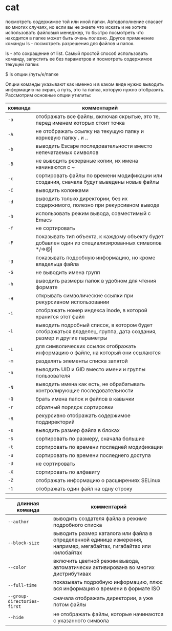 # cat

посмотреть содержимое той или иной папки. Автодополнение спасает во многих случаях, но если вы не знаете что искать и не хотите использовать файловый менеджер, то быстро посмотреть что находится в папке может быть очень полезно. Другое применение команды ls - посмотреть разрешения для файлов и папок.

ls - это сокращение от list. Самый простой способ использовать команду, запустить ее без параметров и посмотреть содержимое текущей папки:

$ ls опции /путь/к/папке

<p>Опции команды указывают как именно и в каком виде нужно выводить информацию на экран, а путь, это та папка, которую нужно отобразить. Рассмотрим основные опции утилиты:</p>


команда | комментарий
---- | ----
`-a` | отображать все файлы, включая скрытые, это те, перед именем которых стоит точка
`-A` | не отображать ссылку на текущую папку и корневую папку . и ..
`-b` | выводить Escape последовательности вместо непечатаемых символов
`-B` | не выводить резервные копии, их имена начинаются с ~
`-c` | сортировать файлы по времени модификации или создания, сначала будут выведены новые файлы
`-C` | выводить колонками
`-d` | выводить только директории, без их содержимого, полезно при рекурсивном выводе
`-D` | использовать режим вывода, совместимый с Emacs
`-f` | не сортировать
`-F` | показывать тип объекта, к каждому объекту будет добавлен один из специализированных символов */=&gt;@\|
`-g` | показывать подробную информацию, но кроме владельца файла
`-G` | не выводить имена групп
`-h` | выводить размеры папок в удобном для чтения формате
`-H` | открывать символические ссылки при рекурсивном использовании
`-i` | отображать номер индекса inode, в которой хранится этот файл
`-l` | выводить подробный список, в котором будет отображаться владелец, группа, дата создания, размер и другие параметры
`-L` | для символических ссылок отображать информацию о файле, на который они ссылаются
`-m` | разделять элементы списка запятой
`-n` | выводить UID и GID вместо имени и группы пользователя
`-N` | выводить имена как есть, не обрабатывать контролирующие последовательности
`-Q` | брать имена папок и файлов в кавычки
`-r` | обратный порядок сортировки
`-R` | рекурсивно отображать содержимое поддиректорий
`-s` | выводить размер файла в блоках
`-S` | сортировать по размеру, сначала большие
`-t` | сортировать по времени последней модификации
`-u` | сортировать по времени последнего доступа
`-U` | не сортировать
`-X` | сортировать по алфавиту
`-Z` | отображать информацию о расширениях SELinux
`-1` | отображать один файл на одну строку


длинная команда | комментарий
---- | ----
`--author` | выводить создателя файла в режиме подробного списка
`--block-size` | выводить размер каталога или файла в определенной единице измерения, например, мегабайтах, гигабайтах или килобайтах
`--color` | включить цветной режим вывода, автоматически активирована во многих дистрибутивах
`--full-time` | показывать подробную информацию, плюс вся информация о времени в формате ISO
`--group-directories-first` | сначала отображать директории, а уже потом файлы
`--hide` | не отображать файлы, которые начинаются с указанного символа

